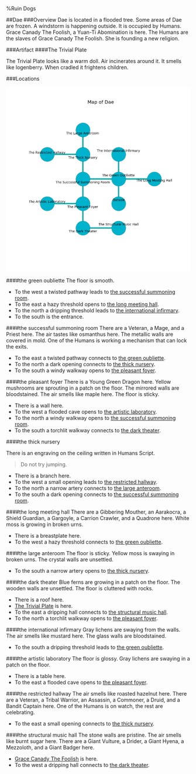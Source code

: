 %Ruin Dogs

##Dae
###Overview
Dae is located in a flooded tree. Some areas of Dae are frozen. A windstorm is happening outside. It is occupied by Humans. <a name="Grace-Canady-The-Foolish"></a>Grace Canady The Foolish, a Yuan-Ti Abomination is here. The Humans are the slaves of Grace Canady The Foolish. She  is founding a new religion. 



###Artifact
####<a name="The-Trivial-Plate"></a>The Trivial Plate


The Trivial Plate looks like a warm doll. Air incinerates around it. It smells like logenberry. When cradled it frightens children. 





###Locations


![](../v2/images/Dae.png)

####<a name="the-green-oubliette"></a>the green oubliette
The floor is smooth. 



* To the west a twisted pathway leads to [the successful summoning room](#the-successful-summoning-room).
* To the east a hazy threshold opens to [the long meeting hall](#the-long-meeting-hall).
* To the north a dripping threshold leads to [the international infirmary](#the-international-infirmary).
* To the south is the entrance.


####<a name="the-successful-summoning-room"></a>the successful summoning room
There are a Veteran, a Mage, and a Priest here. The air tastes like osmanthus here. The metallic walls are covered in mold. One of the Humans is working a mechanism that can lock the exits. 



* To the east a twisted pathway connects to [the green oubliette](#the-green-oubliette).
* To the north a dark opening connects to [the thick nursery](#the-thick-nursery).
* To the south a windy walkway opens to [the pleasant foyer](#the-pleasant-foyer).


####<a name="the-pleasant-foyer"></a>the pleasant foyer
There is a Young Green Dragon here. Yellow mushrooms are sprouting in a patch on the floor. The mirrored walls are bloodstained. The air smells like maple here. The floor is sticky. 



* There is a wall here.
* To the west a flooded cave opens to [the artistic laboratory](#the-artistic-laboratory).
* To the north a windy walkway opens to [the successful summoning room](#the-successful-summoning-room).
* To the south a torchlit walkway connects to [the dark theater](#the-dark-theater).


####<a name="the-thick-nursery"></a>the thick nursery


There is an engraving on the ceiling written in Humans Script. 

> Do not try jumping.
>


* There is a branch here.
* To the west a small opening leads to [the restricted hallway](#the-restricted-hallway).
* To the north a narrow artery connects to [the large anteroom](#the-large-anteroom).
* To the south a dark opening connects to [the successful summoning room](#the-successful-summoning-room).


####<a name="the-long-meeting-hall"></a>the long meeting hall
There are a Gibbering Mouther, an Aarakocra, a Shield Guardian, a Gargoyle, a Carrion Crawler, and a Quadrone here. White moss is growing in broken urns. 



* There is a breastplate here.
* To the west a hazy threshold connects to [the green oubliette](#the-green-oubliette).


####<a name="the-large-anteroom"></a>the large anteroom
The floor is sticky. Yellow moss is swaying in broken urns. The crystal walls are unsettled. 



* To the south a narrow artery opens to [the thick nursery](#the-thick-nursery).


####<a name="the-dark-theater"></a>the dark theater
Blue ferns are growing in a patch on the floor. The wooden walls are unsettled. The floor is cluttered with rocks. 



* There is a roof here.
* [The Trivial Plate](#The-Trivial-Plate) is here.
* To the east a dripping hall connects to [the structural music hall](#the-structural-music-hall).
* To the north a torchlit walkway opens to [the pleasant foyer](#the-pleasant-foyer).


####<a name="the-international-infirmary"></a>the international infirmary
Gray lichens are swaying from the walls. The air smells like mustard here. The glass walls are bloodstained. 



* To the south a dripping threshold leads to [the green oubliette](#the-green-oubliette).


####<a name="the-artistic-laboratory"></a>the artistic laboratory
The floor is glossy. Gray lichens are swaying in a patch on the floor. 



* There is a table here.
* To the east a flooded cave opens to [the pleasant foyer](#the-pleasant-foyer).


####<a name="the-restricted-hallway"></a>the restricted hallway
The air smells like roasted hazelnut here. There are a Veteran, a Tribal Warrior, an Assassin, a Commoner, a Druid, and a Bandit Captain here. One of the Humans is on watch, the rest are celebrating. 



* To the east a small opening connects to [the thick nursery](#the-thick-nursery).


####<a name="the-structural-music-hall"></a>the structural music hall
The stone walls are pristine. The air smells like burnt sugar here. There are a Giant Vulture, a Drider, a Giant Hyena, a Mezzoloth, and a Giant Badger here. 



* [Grace Canady The Foolish](#Grace-Canady-The-Foolish) is here.
* To the west a dripping hall connects to [the dark theater](#the-dark-theater).


